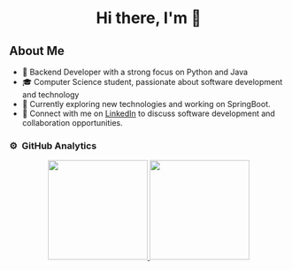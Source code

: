 <div align="center">
<h1 align="center">Hi there, I'm <a Sebastián</a> 👋</h1>
</div>

## About Me

- 📲 Backend Developer with a strong focus on Python and Java
- 🎓 Computer Science student, passionate about software development and technology
- 🚀 Currently exploring new technologies and working on SpringBoot.
- 🌟 Connect with me on [LinkedIn](www.linkedin.com/in/sebastián-restrepo-ortiz-44bb29299)  to discuss software development and collaboration opportunities.


### ⚙️ &nbsp;GitHub Analytics

<p align="center">
<a href="https://github.com/srestrep74">
  <img height="180em" src="https://github-readme-stats-eight-theta.vercel.app/api?username=srestrep74&show_icons=true&theme=algolia&include_all_commits=true&count_private=true"/>
  <img height="180em" src="https://github-readme-stats-eight-theta.vercel.app/api/top-langs/?username=srestrep74&layout=compact&langs_count=8&theme=algolia"/>
</a>
</p>
